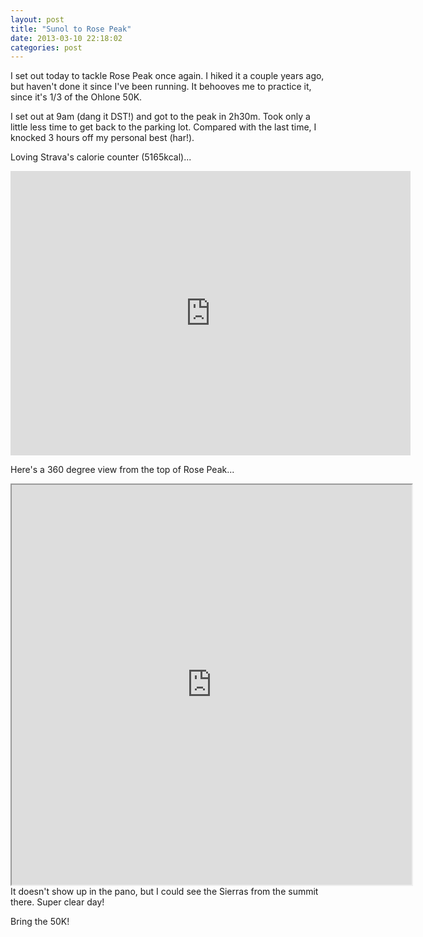 ```yaml
---
layout: post
title: "Sunol to Rose Peak"
date: 2013-03-10 22:18:02
categories: post
---
```

I set out today to tackle Rose Peak once again.  I hiked it a couple years ago, but haven't done it since I've been running.  It behooves me to practice it, since it's 1/3 of the Ohlone 50K.

I set out at 9am (dang it DST!) and got to the peak in 2h30m.  Took only a little less time to get back to the parking lot.  Compared with the last time, I knocked 3 hours off my personal best (har!).

Loving Strava's calorie counter (5165kcal)...
<iframe height='455' width='640' frameborder='0' allowtransparency='true' scrolling='no' src='http://app.strava.com/activities/43939823/embed/db8f1421674ace2ed1d0935ec04373f4ac4c9f5a'></iframe>

Here's a 360 degree view from the top of Rose Peak...
<iframe height=640 width=640 src="http://360.io/7nZRMy"></iframe>
It doesn't show up in the pano, but I could see the Sierras from the summit there.  Super clear day!

Bring the 50K!
